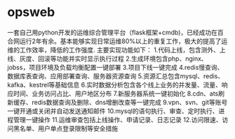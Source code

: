 # opsweb
一套自己用python开发的运维综合管理平台（flask框架+cmdb)，已经成功在百合网运行2年有余。基本能够实现日常运维80%以上的重复工作，极大的提高了运维的工作效率，降低的工作强度.
主要实现功能如下：
  1.代码上线，包含测外、上线、灰度、回滚等功能并实时显示执行过程
  2.生成环境包含php、nginx、jobss，项目环境及负载均衡配置一键部署
  3.项目下线一键完成
  4.redis慢查询、数据库表查询、应用部署查询、服务器资源查询
  5.资源汇总包含mysql、redis、kafka、kestrel等基础信息
  6.实时数据分析包含各个线上业务的并发量、流量、响应时间、业务访问占比、用户地区分布
  7.新服务器系统一键初始化
  8.cdn、ats刷新缓存、redis数据查询及删除、dns增删改查等一键完成
  9.vpn、svn、git等账号一键开通或关闭并自动发送通知邮件
  10.mysql的语句执行、审查、定时执行、进程管理一键操作
  11.运维审查包括上线操作、申请记录、日志记录
  12.访问限速、访问黑名单、用户单点登录限制等安全措施
